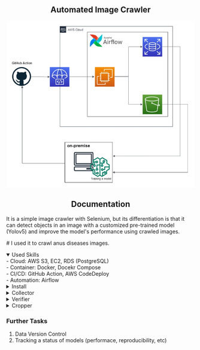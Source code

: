 ## <div align="center"> Automated Image Crawler </div>
<p>
   <img width="850" src="./automated crawler.jpg"></a>
</p>

## <div align="center">Documentation</div>

It is a simple image crawler with Selenium, but its differentiation is that it can detect objects in an image with a customized pre-trained model (Yolov5) and improve the model's performance using crawled images.
<p># I used it to crawl anus diseases images.</p>

<details open>
<summary>Used Skills</summary>
- Cloud: AWS S3, EC2, RDS (PostgreSQL) </br>
- Container: Docker, Docekr Compose </br>
- CI/CD: GitHub Action, AWS CodeDeploy </br>
- Automation: Airflow </br>
</details>

<details>
<summary>Install</summary>

Clone repo and install requirements.txt
```bash
git clone https://github.com/farmboy-dev/Anus  # clone
pip install -r requirements.txt  # install
```

</details>

<details>
<summary>Collector</summary>
If the object is detected -> Crawl the image

```bash
# at Anus
python ./yolov5/image_collector.py
```
</details>

<details>
<summary>Verifier</summary>
The customized pre-trained model is not perfect, so sometime it detects a wrong object. That is reason why I made the verifier to feed good quality images to the model.

```bash
# at Anus
python ./yolov5/image_verifier.py
```
</details>

<details>
<summary>Cropper</summary>
My purpose is to detect anus disease (object) and crop the object not whole image.

```bash
# at Anus
python ./yolov5/image_cropper.py
```
</details>

### <div> Further Tasks </div>
1. Data Version Control
2. Tracking a status of models (performace, reproducibility, etc)
